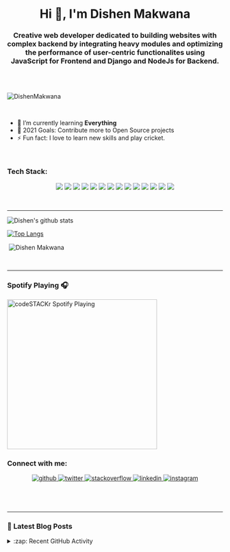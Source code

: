 <h1 align="center">Hi 👋, I'm Dishen Makwana</h1>
<h3 align="center">Creative web developer dedicated to building websites with complex backend by integrating heavy modules and optimizing the performance of user-centric functionalites using JavaScript for Frontend and Django and NodeJs for Backend.</h3>

</br>
</br>

<p align="left"> <img src="https://komarev.com/ghpvc/?username=DishenMakwana" alt="DishenMakwana" /> </p>
<!-- ![Twitter Follow](https://img.shields.io/twitter/follow/DishenM?color=%231DA1F2&logo=Twitter&style=for-the-badge) -->
</br>

- 🌱 I’m currently learning **Everything**
- 🥅 2021 Goals: Contribute more to Open Source projects
- ⚡ Fun fact: I love to learn new skills and play cricket.

<br />

### Tech Stack:

<p align="center">
<img src="https://img.shields.io/badge/C%2B%2B-00599C?style=for-the-badge&logo=c%2B%2B&logoColor=white"/>
<img src="https://img.shields.io/badge/Python-3776AB?style=for-the-badge&logo=python&logoColor=white"/>
<img src="https://img.shields.io/badge/HTML-239120?style=for-the-badge&logo=html5&logoColor=white"/>
<img src="https://img.shields.io/badge/CSS-239120?&style=for-the-badge&logo=css3&logoColor=white"/>
<img src="https://img.shields.io/badge/JavaScript-F7DF1E?style=for-the-badge&logo=javascript&logoColor=black"/>
<img src="https://img.shields.io/badge/C-00599C?style=for-the-badge&logo=c&logoColor=white"/>
<img src="https://img.shields.io/badge/Bootstrap-563D7C?style=for-the-badge&logo=bootstrap&logoColor=white"/>
<img src="https://img.shields.io/badge/Django-092E20?style=for-the-badge&logo=django&logoColor=white"/>
<img src="https://img.shields.io/badge/MySQL-00000F?style=for-the-badge&logo=mysql&logoColor=white"/>
<img src="https://img.shields.io/badge/SQLite-07405E?style=for-the-badge&logo=sqlite&logoColor=white"/>
<img src="https://img.shields.io/badge/Heroku-430098?style=for-the-badge&logo=heroku&logoColor=white"/>
<img src="https://img.shields.io/badge/React-20232A?style=for-the-badge&logo=react&logoColor=61DAFB"/>
<img src="https://img.shields.io/badge/Netlify-00C7B7?style=for-the-badge&logo=netlify&logoColor=white"/>
<img src="https://img.shields.io/badge/Material--UI-0081CB?style=for-the-badge&logo=material-ui&logoColor=white"/>
<!-- <img src="https://img.shields.io/badge/React_Native-20232A?style=for-the-badge&logo=react&logoColor=61DAFB"/> -->
<!-- <img src="https://img.shields.io/badge/Tailwind_CSS-38B2AC?style=for-the-badge&logo=tailwind-css&logoColor=white"/> -->
<!-- <img src="https://img.shields.io/badge/styled--components-DB7093?style=for-the-badge&logo=styled-components&logoColor=white"/> -->
<!-- <img src="https://img.shields.io/badge/React_Router-CA4245?style=for-the-badge&logo=react-router&logoColor=white"/> -->
<!-- <img src="https://img.shields.io/badge/Flask-000000?style=for-the-badge&logo=flask&logoColor=white"/> -->

</p>

<!-- <img align="left" alt="Visual Studio Code" width="26px" src="https://raw.githubusercontent.com/github/explore/80688e429a7d4ef2fca1e82350fe8e3517d3494d/topics/visual-studio-code/visual-studio-code.png" />
<img align="left" alt="CPP" width="26px" src="https://raw.githubusercontent.com/github/explore/80688e429a7d4ef2fca1e82350fe8e3517d3494d/topics/cpp/cpp.png" />
<img align="left" alt="HTML5" width="26px" src="https://raw.githubusercontent.com/github/explore/80688e429a7d4ef2fca1e82350fe8e3517d3494d/topics/html/html.png" />
<img align="left" alt="CSS3" width="26px" src="https://raw.githubusercontent.com/github/explore/80688e429a7d4ef2fca1e82350fe8e3517d3494d/topics/css/css.png" />
<img align="left" alt="C" width="26px" src="https://raw.githubusercontent.com/github/explore/80688e429a7d4ef2fca1e82350fe8e3517d3494d/topics/c/c.png" />
<img align="left" alt="Python" width="26px" src="https://raw.githubusercontent.com/github/explore/80688e429a7d4ef2fca1e82350fe8e3517d3494d/topics/python/python.png" />
<img align="left" alt="Git" width="26px" src="https://raw.githubusercontent.com/github/explore/80688e429a7d4ef2fca1e82350fe8e3517d3494d/topics/git/git.png" />
<img align="left" alt="GitHub" width="26px" src="https://raw.githubusercontent.com/github/explore/78df643247d429f6cc873026c0622819ad797942/topics/github/github.png" /> -->

</br>

---

![Dishen's github stats](https://github-readme-stats.vercel.app/api?username=DishenMakwana&show_icons=true&locale=en&count_private=true)
<br />

[![Top Langs](https://github-readme-stats.vercel.app/api/top-langs?username=DishenMakwana&show_icons=true&locale=en&layout=compact)](https://github.com/anuraghazra/github-readme-stats)
<br />

<p>&nbsp;<img align="center" src="https://github-readme-streak-stats.herokuapp.com/?user=DishenMakwana&" alt="Dishen Makwana" /></p>
<br />

---

### Spotify Playing 🎧

[<img src="https://now-playing-codestackr.vercel.app/api/spotify-playing" alt="codeSTACKr Spotify Playing" width="350" />](https://open.spotify.com/user/swyqyimdc12jajde4vpwd2x1b)
</br>

### Connect with me:

<div align="center">
<a href="https://github.com/DishenMakwana" target="_blank">
<img src=https://img.shields.io/badge/github-%2324292e.svg?&style=for-the-badge&logo=github&logoColor=white alt=github style="margin-bottom: 5px;" />
</a>
<a href="https://twitter.com/DishenM" target="_blank">
<img src=https://img.shields.io/badge/twitter-%2300acee.svg?&style=for-the-badge&logo=twitter&logoColor=white alt=twitter style="margin-bottom: 5px;" />
</a>
</a>
<a href="https://stackoverflow.com/users/15161894/dishen-makwana" target="_blank">
<img src=https://img.shields.io/badge/stackoverflow-%23F28032.svg?&style=for-the-badge&logo=stackoverflow&logoColor=white alt=stackoverflow style="margin-bottom: 5px;" />
</a>
<a href="https://linkedin.com/in/dishen-makwana" target="_blank">
<img src=https://img.shields.io/badge/linkedin-%231E77B5.svg?&style=for-the-badge&logo=linkedin&logoColor=white alt=linkedin style="margin-bottom: 5px;" />
</a>
<!-- <a href="https://www.facebook.com/pragati.verma.56863221" target="_blank">
<img src=https://img.shields.io/badge/facebook-%232E87FB.svg?&style=for-the-badge&logo=facebook&logoColor=white alt=facebook style="margin-bottom: 5px;" />
</a> -->
<a href="https://instagram.com/i_dishen_" target="_blank">
<img src=https://img.shields.io/badge/instagram-%23000000.svg?&style=for-the-badge&logo=instagram&logoColor=white alt=instagram style="margin-bottom: 5px;" />
</a>
<!-- <a href="https://medium.com/@itispragativerma" target="_blank">
<img src=https://img.shields.io/badge/medium-%23292929.svg?&style=for-the-badge&logo=medium&logoColor=white alt=medium style="margin-bottom: 5px;" />
</a>   -->
</div>

<!-- <a href="mailto:dishenmakwana.dm@gmail.com"><img align="left" alt="Dishen | Mail" width="22px" src="https://cdn.jsdelivr.net/npm/simple-icons@v3/icons/gmail.svg" /></a>
<a href="https://verywellhealth.herokuapp.com"><img align="left" alt="Dishen | Website" width="22px" src="https://raw.githubusercontent.com/iconic/open-iconic/master/svg/globe.svg" /></a>
<a href="https://twitter.com/DishenM"><img align="left" alt="Dishen | Twitter" width="22px" src="https://cdn.jsdelivr.net/npm/simple-icons@v3/icons/twitter.svg" /></a>
<a href="https://linkedin.com/in/dishen-makwana"><img align="left" alt="Dishen | Linkedin" width="22px" src="https://cdn.jsdelivr.net/npm/simple-icons@v3/icons/linkedin.svg" /></a>
<a href="https://instagram.com/i_dishen_"><img align="left" alt="Dishen | Instagram" width="22px" src="https://cdn.jsdelivr.net/npm/simple-icons@v3/icons/instagram.svg" /></a> -->

</br>

<!-- [![Readme Card](https://github-readme-stats.vercel.app/api/pin/?username=DishenMakwana&repo=Algorithms-Implement-In-CPP)](https://github.com/anuraghazra/github-readme-stats)
</br> -->

<br>
<br>

---

### 📕 Latest Blog Posts

<!-- BLOG-POST-LIST:START -->
<!-- BLOG-POST-LIST:END -->

<!-- <details>
  <summary>:zap: GitHub Stats</summary>

<img align="left" alt="DishenMakwana's GitHub Stats" src="https://github-readme-stats.dishenmakwana.vercel.app
/api?username=DishenMakwana&show_icons=true&hide_border=true" />

</details> -->

<details>
  <summary>:zap: Recent GitHub Activity</summary>
  
<!--START_SECTION:activity-->
<!--END_SECTION:activity-->

</details>
